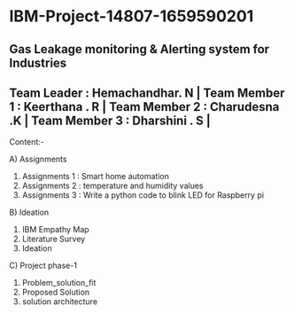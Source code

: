 # IBM-Project-14807-1659590201
Gas Leakage monitoring &amp; Alerting system for Industries
---------------------------------
Team Leader : Hemachandhar. N   |
Team Member 1 : Keerthana . R   |
Team Member 2 : Charudesna .K   |
Team Member 3 : Dharshini . S   |
---------------------------------

Content:-

A) Assignments
1) Assignments 1 : Smart home automation
2) Assignments 2 : temperature and humidity values
3) Assignments 3 : Write a python code to blink LED for Raspberry pi

B) Ideation
1) IBM Empathy Map
2) Literature Survey
3) Ideation

C) Project phase-1
1) Problem_solution_fit 
2) Proposed Solution
3) solution architecture
